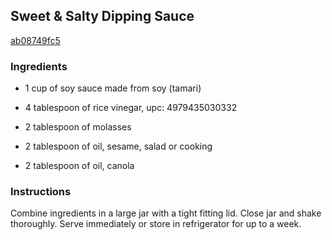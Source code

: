 ## Sweet & Salty Dipping Sauce

[ab08749fc5](http://www.food.com/recipe/sweet-salty-dipping-sauce-149770)

### Ingredients

 - 1 cup of soy sauce made from soy (tamari)

 - 4 tablespoon of rice vinegar, upc: 4979435030332

 - 2 tablespoon of molasses

 - 2 tablespoon of oil, sesame, salad or cooking

 - 2 tablespoon of oil, canola

### Instructions

Combine ingredients in a large jar with a tight fitting lid. Close jar and shake thoroughly. Serve immediately or store in refrigerator for up to a week.
